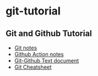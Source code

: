 # git-tutorial
## Git and Github Tutorial
  - [Git notes](https://github.com/pramit026/git-tutorial/blob/main/git.pdf)
  - [Github Action notes](https://github.com/pramit026/git-tutorial/blob/main/GitHub-actions.pdf)
  - [Git-Github Text document](https://github.com/pramit026/git-tutorial/blob/main/git-github-tutorial.txt)
  - [Git Cheatsheet]()
